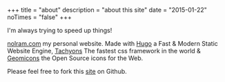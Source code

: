 +++
title = "about"
description = "about this site"
date = "2015-01-22"
noTimes = "false"
+++

I'm always trying to speed up things!

[nolram.com](http://nolram.com) my personal website. Made with [Hugo](http://gohugo.io) a Fast & Modern Static Website Engine, [Tachyons](http://tachyons.io) The fastest css framework in the world & [Geomicons](http://jxnblk.com/geomicons-open/) the Open Source icons for the Web. 

Please feel free to fork this [site](https://github.com/marloncabrera/nolram.com) on Github.
